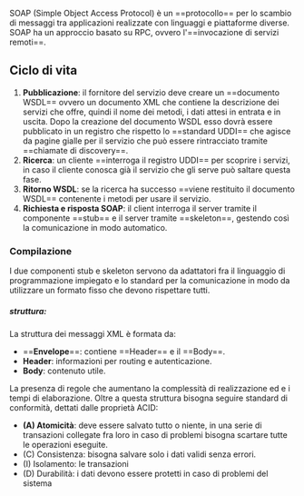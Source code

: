 SOAP (Simple Object Access Protocol) è un ==protocollo== per lo scambio di messaggi tra applicazioni realizzate con linguaggi e piattaforme diverse. SOAP ha un approccio basato su RPC, ovvero l'==invocazione di servizi remoti==.
## Ciclo di vita
1. **Pubblicazione**: il fornitore del servizio deve creare un ==documento WSDL== ovvero un documento XML che contiene la descrizione dei servizi che offre, quindi il nome dei metodi, i dati attesi in entrata e in uscita. Dopo la creazione del documento WSDL esso dovrà essere pubblicato in un registro che rispetto lo ==standard UDDI== che agisce da pagine gialle per il servizio che può essere rintracciato tramite ==chiamate di discovery==.
2. **Ricerca**: un cliente ==interroga il registro UDDI== per scoprire i servizi, in caso il cliente conosca già il servizio che gli serve può saltare questa fase.
3. **Ritorno WSDL**: se la ricerca ha successo ==viene restituito il documento WSDL== contenente i metodi per usare il servizio.
4. **Richiesta e risposta SOAP**: il client interroga il server tramite il componente ==stub== e il server tramite ==skeleton==, gestendo così la comunicazione in modo automatico.
### Compilazione
I due componenti stub e skeleton servono da adattatori fra il linguaggio di programmazione impiegato e lo standard per la comunicazione in modo da utilizzare un formato fisso che devono rispettare tutti.
##### struttura:
La struttura dei messaggi XML è formata da:
- ==**Envelope**==: contiene ==Header== e il ==Body==.
- **Header**: informazioni per routing e autenticazione.
- **Body**: contenuto utile.

La presenza di regole che aumentano la complessità di realizzazione ed e i tempi di elaborazione.
Oltre a questa struttura bisogna seguire standard di conformità, dettati dalle proprietà ACID:
- **(A) Atomicità**: deve essere salvato tutto o niente, in una serie di transazioni collegate fra loro in caso di problemi bisogna scartare tutte le operazioni eseguite.
- (C) Consistenza: bisogna salvare solo i dati validi senza errori.
- (I) Isolamento: le transazioni
- (D) Durabilità: i dati devono essere protetti in caso di problemi del sistema